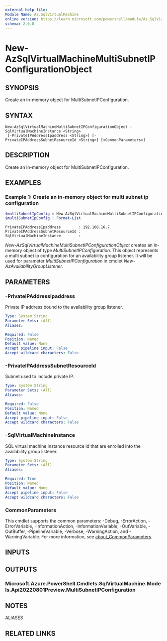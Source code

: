 ```yaml
---
external help file:
Module Name: Az.SqlVirtualMachine
online version: https://learn.microsoft.com/powershell/module/Az.SqlVirtualMachine/new-AzSqlVirtualMachineMultiSubnetIPConfigurationObject
schema: 2.0.0
---
```


# New-AzSqlVirtualMachineMultiSubnetIPConfigurationObject

## SYNOPSIS
Create an in-memory object for MultiSubnetIPConfiguration.

## SYNTAX

```
New-AzSqlVirtualMachineMultiSubnetIPConfigurationObject -SqlVirtualMachineInstance <String>
 [-PrivateIPAddressIpaddress <String>] [-PrivateIPAddressSubnetResourceId <String>] [<CommonParameters>]
```

## DESCRIPTION
Create an in-memory object for MultiSubnetIPConfiguration.

## EXAMPLES

### Example 1: Create an in-memory object for multi subnet ip configuration
```powershell
$multiSubnetIpConfig = New-AzSqlVirtualMachineMultiSubnetIPConfigurationObject -PrivateIPAddressSubnetResourceId $SubnetId -PrivateIPAddressIpaddress $IPAddress -SqlVirtualMachineInstance $SqlVMResourceId
$multiSubnetIpConfig | Format-List
```

```output
PrivateIPAddressIpaddress        : 192.168.16.7
PrivateIPAddressSubnetResourceId : 
SqlVirtualMachineInstance        : 
```

*New-AzSqlVirtualMachineMultiSubnetIPConfigurationObject* creates an in-memory object of type *MultiSubnetIPConfiguration*.
This object represents a multi subnet ip configuration for an availability group listener.
It will be used for parameter *MultiSubnetIPConfiguration* in cmdlet *New-AzAvailabilityGroupListener*.

## PARAMETERS

### -PrivateIPAddressIpaddress
Private IP address bound to the availability group listener.

```yaml
Type: System.String
Parameter Sets: (All)
Aliases:

Required: False
Position: Named
Default value: None
Accept pipeline input: False
Accept wildcard characters: False
```

### -PrivateIPAddressSubnetResourceId
Subnet used to include private IP.

```yaml
Type: System.String
Parameter Sets: (All)
Aliases:

Required: False
Position: Named
Default value: None
Accept pipeline input: False
Accept wildcard characters: False
```

### -SqlVirtualMachineInstance
SQL virtual machine instance resource id that are enrolled into the availability group listener.

```yaml
Type: System.String
Parameter Sets: (All)
Aliases:

Required: True
Position: Named
Default value: None
Accept pipeline input: False
Accept wildcard characters: False
```

### CommonParameters
This cmdlet supports the common parameters: -Debug, -ErrorAction, -ErrorVariable, -InformationAction, -InformationVariable, -OutVariable, -OutBuffer, -PipelineVariable, -Verbose, -WarningAction, and -WarningVariable. For more information, see [about_CommonParameters](http://go.microsoft.com/fwlink/?LinkID=113216).

## INPUTS

## OUTPUTS

### Microsoft.Azure.PowerShell.Cmdlets.SqlVirtualMachine.Models.Api20220801Preview.MultiSubnetIPConfiguration

## NOTES

ALIASES

## RELATED LINKS

